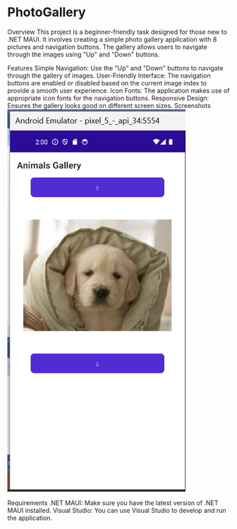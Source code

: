 # PhotoGallery
Overview
This project is a beginner-friendly task designed for those new to .NET MAUI. It involves creating a simple photo gallery application with 8 pictures and navigation buttons. The gallery allows users to navigate through the images using "Up" and "Down" buttons.

Features
Simple Navigation: Use the "Up" and "Down" buttons to navigate through the gallery of images.
User-Friendly Interface: The navigation buttons are enabled or disabled based on the current image index to provide a smooth user experience.
Icon Fonts: The application makes use of appropriate icon fonts for the navigation buttons.
Responsive Design: Ensures the gallery looks good on different screen sizes.
Screenshots
![Screenshot of Photo Gallery in Android Emulator](https://github.com/kbatya/PhotoGallery/blob/master/screenshotMAUI.png)

Requirements
.NET MAUI: Make sure you have the latest version of .NET MAUI installed.
Visual Studio: You can use Visual Studio to develop and run the application.
